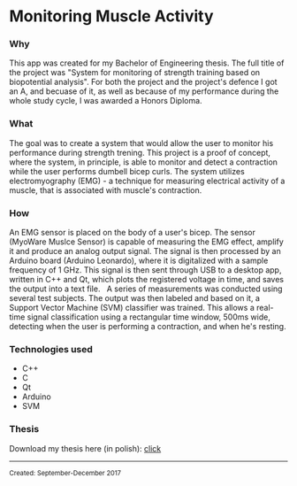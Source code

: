 <html>
<body>
<h1 class="title">Monitoring Muscle Activity</h1>
<h3 class="why">Why</h3>
<p class="why">This app was created for my Bachelor of Engineering thesis. The full title of the project was "System for monitoring of strength training based on biopotential analysis". For both the project and the project's defence I got an A, and becuase of it, as well as because of my performance during the whole study cycle, I was awarded a Honors Diploma.</p>
<h3 class="what">What</h3>
<p class="what">The goal was to create a system that would allow the user to monitor his performance during strength trening. This project is a proof of concept, where the system, in principle, is able to monitor and detect a contraction while the user performs dumbell bicep curls. The system utilizes electromyography (EMG) - a technique for measuring electrical activity of a muscle, that is associated with muscle's contraction.</p>
<h3 class="how">How</h3>
<p class="how">An EMG sensor is placed on the body of a user's bicep. The sensor (MyoWare Muslce Sensor) is capable of measuring the EMG effect, amplify it and produce an analog output signal. The signal is then processed by an Arduino board (Arduino Leonardo), where it is digitalized with a sample frequency of 1 GHz. This signal is then sent through USB to a desktop app, written in C++ and Qt, which plots the registered voltage in time, and saves the output into a text file. &nbsp; A series of measurements was conducted using several test subjects. The output was then labeled and based on it, a Support Vector Machine (SVM) classifier was trained. This allows a real-time signal classification using a rectangular time window, 500ms wide, detecting when the user is performing a contraction, and when he's resting.</p>
<h3 class="technologies">Technologies used</h3>
<ul class="technologies">
  <li class="technologies" hover="C++">C++</li>
  <li class="technologies" hover="C">C</li>
  <li class="technologies" hover="Qt">Qt</li>
  <li class="technologies" hover="Arduino">Arduino</li>
  <li class="technologies" hover="Support Vector Machine">SVM</li>
</ul>
  <h3 class="thesis">Thesis</h3>
  <p class="thesis">Download my thesis here (in polish): <a target="_blank" href="https://raw.githubusercontent.com/WhereIsMyRum/Monitoring-muscle-activity/master/thesis.pdf">click</a></p>
<hr>
<small class="created">Created: September-December 2017</small>
</body>
</html>
